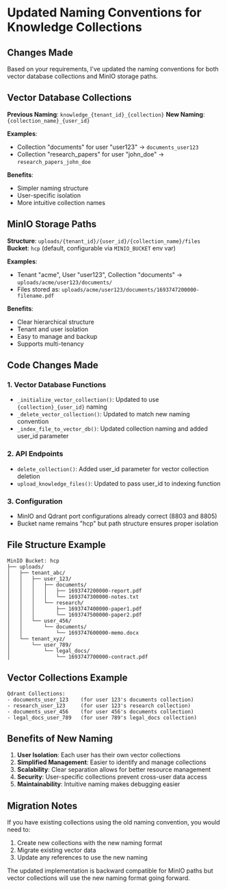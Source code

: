 # Updated Naming Conventions for Knowledge Collections

## Changes Made

Based on your requirements, I've updated the naming conventions for both vector database collections and MinIO storage paths.

## Vector Database Collections

**Previous Naming**: `knowledge_{tenant_id}_{collection}`
**New Naming**: `{collection_name}_{user_id}`

**Examples**:
- Collection "documents" for user "user123" → `documents_user123`
- Collection "research_papers" for user "john_doe" → `research_papers_john_doe`

**Benefits**:
- Simpler naming structure
- User-specific isolation
- More intuitive collection names

## MinIO Storage Paths

**Structure**: `uploads/{tenant_id}/{user_id}/{collection_name}/files`
**Bucket**: `hcp` (default, configurable via `MINIO_BUCKET` env var)

**Examples**:
- Tenant "acme", User "user123", Collection "documents" → `uploads/acme/user123/documents/`
- Files stored as: `uploads/acme/user123/documents/1693747200000-filename.pdf`

**Benefits**:
- Clear hierarchical structure
- Tenant and user isolation
- Easy to manage and backup
- Supports multi-tenancy

## Code Changes Made

### 1. Vector Database Functions
- `_initialize_vector_collection()`: Updated to use `{collection}_{user_id}` naming
- `_delete_vector_collection()`: Updated to match new naming convention
- `_index_file_to_vector_db()`: Updated collection naming and added user_id parameter

### 2. API Endpoints
- `delete_collection()`: Added user_id parameter for vector collection deletion
- `upload_knowledge_files()`: Updated to pass user_id to indexing function

### 3. Configuration
- MinIO and Qdrant port configurations already correct (8803 and 8805)
- Bucket name remains "hcp" but path structure ensures proper isolation

## File Structure Example

```
MinIO Bucket: hcp
├── uploads/
│   ├── tenant_abc/
│   │   ├── user_123/
│   │   │   ├── documents/
│   │   │   │   ├── 1693747200000-report.pdf
│   │   │   │   └── 1693747300000-notes.txt
│   │   │   └── research/
│   │   │       ├── 1693747400000-paper1.pdf
│   │   │       └── 1693747500000-paper2.pdf
│   │   └── user_456/
│   │       └── documents/
│   │           └── 1693747600000-memo.docx
│   └── tenant_xyz/
│       └── user_789/
│           └── legal_docs/
│               └── 1693747700000-contract.pdf
```

## Vector Collections Example

```
Qdrant Collections:
- documents_user_123    (for user 123's documents collection)
- research_user_123     (for user 123's research collection)
- documents_user_456    (for user 456's documents collection)
- legal_docs_user_789   (for user 789's legal_docs collection)
```

## Benefits of New Naming

1. **User Isolation**: Each user has their own vector collections
2. **Simplified Management**: Easier to identify and manage collections
3. **Scalability**: Clear separation allows for better resource management
4. **Security**: User-specific collections prevent cross-user data access
5. **Maintainability**: Intuitive naming makes debugging easier

## Migration Notes

If you have existing collections using the old naming convention, you would need to:
1. Create new collections with the new naming format
2. Migrate existing vector data
3. Update any references to use the new naming

The updated implementation is backward compatible for MinIO paths but vector collections will use the new naming format going forward.
